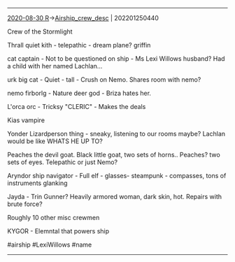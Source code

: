 ---
---

***
[2020-08-30 R](../../sessions/notes_brian/2020-08-30%20R.md)->[Airship_crew_desc](Insights/Attach/Airship_crew_desc.md) | 202201250440

Crew of the Stormlight

Thrall 
quiet kith - telepathic - dream plane?
griffin 

cat captain - Not to be questioned on ship - Ms Lexi Willows husband? Had a child with her named Lachlan...

urk 
big cat - Quiet - tall - Crush on Nemo. Shares room with nemo?

nemo 
firborlg - Nature deer god - Briza hates her.

L'orca 
orc - Tricksy "CLERIC" - Makes the deals

Kias 
vampire

Yonder 
Lizardperson thing - sneaky, listening to our rooms maybe? Lachlan would be like WHATS HE UP TO?

Peaches 
the devil goat. Black little goat, two sets of horns.. Peaches? two sets of eyes. Telepathic or just Nemo?

Aryndor 
ship navigator - Full elf - glasses-  steampunk - compasses, tons of instruments glanking

Jayda - Trin
Gunner? Heavily armored woman, dark skin, hot. Repairs with brute force?

Roughly 10 other misc crewmen

KYGOR - Elemntal that powers ship

#airship #LexiWillows #name 

***